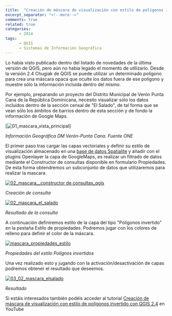 ```yaml
---
title:  "Creación de máscara de visualización con estilo de polígonos invertidos con QGIS"
excerpt_separator: "<!--more-->"
comments: true
related: true
categories:
      - 2014
tags:
      - QGIS
      - Sistemas de Información Geográfica
---
```


Lo había visto publicado dentro del listado de novedades de la última versión de QGIS, pero aún no había legado el momento de utilizarlo. Desde la versión 2.4 Chugiak de QGIS se puede utilizar un determinado polígono para crea una máscara opaca que oculte los datos fuera de ese polígono y muestre sólo la información incluida dentro del mismo.

Por ejemplo, preparando un proyecto del Distrito Municipal de Verón Punta Cana de la República Dominicana, necesito visualizar sólo los datos incluidos dentro de la sección censal de "El Salado", de tal forma que se vean sólo los ámbitos de barrios dentro de esta sección y de fondo la información de Google Maps.

[![01_mascara_vista_principal]()]

_Información Geográfica DM Verón-Punta Cana. Fuente ONE_

El primer paso tras cargar las capas vectoriales y definir su estilo de visualización almacenado en una [base de datos Spatialite](http://sigdeletras.com/2014/articles/trabajando-con-spatialite/) y añadir con el plugins Openlayer la capa de GoogleMaps, es realizar un filtrado de datos mediante el Constructor de consultas disponible en formulario Propiedades. De esta forma obtendremos un subconjunto de datos que utilizaremos para realizar la mascara.

[![02_mascara__constructor de consultas_qgis](https://camo.githubusercontent.com/f41792781156ccdc552b754a8bea1a4f1c3e6cc9/68747470733a2f2f6661726d362e737461746963666c69636b722e636f6d2f353535372f31343835353534363138395f323331343863336136305f7a2e6a7067)](https://camo.githubusercontent.com/f41792781156ccdc552b754a8bea1a4f1c3e6cc9/68747470733a2f2f6661726d362e737461746963666c69636b722e636f6d2f353535372f31343835353534363138395f323331343863336136305f7a2e6a7067)

_Creación de consulta_

[![02_mascara_el_salado](https://camo.githubusercontent.com/e250230935532d469bc29cd6df72e688e9bbe07c/68747470733a2f2f6661726d362e737461746963666c69636b722e636f6d2f353537382f31343835353731343938375f646662336664383534625f7a2e6a7067)](https://camo.githubusercontent.com/e250230935532d469bc29cd6df72e688e9bbe07c/68747470733a2f2f6661726d362e737461746963666c69636b722e636f6d2f353537382f31343835353731343938375f646662336664383534625f7a2e6a7067)

_Resultado de la consulta_

A continuación definiremos estilo de la capa del tipo "Polígonos invertido" en la pestaña Estilo de propiedades. Podremos jugar con los colores de relleno para definir el color de la máscara.

[![mascara_propiedades_estilo](https://camo.githubusercontent.com/6ba5a102f91fbf508310bfa944a19b2a0b48548f/68747470733a2f2f6661726d362e737461746963666c69636b722e636f6d2f353536392f31353034313930343731325f626239353236336432395f7a2e6a7067)](https://camo.githubusercontent.com/6ba5a102f91fbf508310bfa944a19b2a0b48548f/68747470733a2f2f6661726d362e737461746963666c69636b722e636f6d2f353536392f31353034313930343731325f626239353236336432395f7a2e6a7067)

_Propiedades del estilo Polígnos invertidos_

Una vez realizado esto y jugando con la activación/desactivación de capas podremos obtener el resultado que deseemos.

[![03_02_mascara_elsalado](https://camo.githubusercontent.com/9b4f97650cf84d18c2b5fa23d220e4f3b7ecd072/68747470733a2f2f6661726d342e737461746963666c69636b722e636f6d2f333834382f31353034323236333134355f633531356664633330395f7a2e6a7067)](https://camo.githubusercontent.com/9b4f97650cf84d18c2b5fa23d220e4f3b7ecd072/68747470733a2f2f6661726d342e737461746963666c69636b722e636f6d2f333834382f31353034323236333134355f633531356664633330395f7a2e6a7067)

_Resultado_

Si estáis interesados también podéis acceder al tutorial [Creación de máscara de visualización con estilo de polígonos invertido con QGIS 2.4](http://youtu.be/t55Olt3tazs) en YouTube
        
